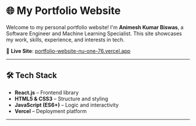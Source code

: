 # 🌐 My Portfolio Website

Welcome to my personal portfolio website! I'm **Animesh Kumar Biswas**, a Software Engineer and Machine Learning Specialist. This site showcases my work, skills, experience, and interests in tech.

🚀 **Live Site**: [portfolio-website-nu-one-76.vercel.app](https://portfolio-website-nu-one-76.vercel.app/)

---

## 🛠️ Tech Stack

- **React.js** – Frontend library
- **HTML5 & CSS3** – Structure and styling
- **JavaScript (ES6+)** – Logic and interactivity
- **Vercel** – Deployment platform

---
